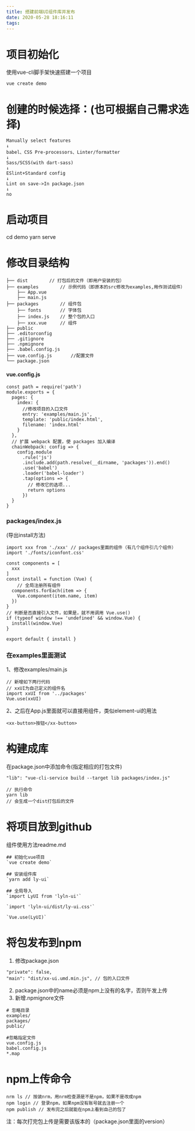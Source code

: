 ```yaml
---
title: 搭建前端UI组件库并发布
date: 2020-05-28 18:16:11
tags:
---
```

# 项目初始化
使用vue-cli脚手架快速搭建一个项目
```
vue create demo
```

# 创建的时候选择：(也可根据自己需求选择)
```
Manually select features
↓
babel、CSS Pre-processors、Linter/formatter
↓
Sass/SCSS(with dart-sass)
↓
ESlint+Standard config
↓
Lint on save->In package.json
↓
no
```
<!--more-->
# 启动项目
cd demo
yarn serve

# 修改目录结构
```
├── dist        // 打包后的文件（即用户安装的包）
├── examples        // 示例代码（即原本的src修改为examples,用作测试组件）
    ├── App.vue
    ├── main.js
├── packages        // 组件包
    ├── fonts       // 字体包
    ├── index.js    // 整个包的入口
    ├── xxx.vue     // 组件
├── public
├── .editorconfig
├── .gitignore
├── .npmignore
├── .babel.config.js 
├── vue.config.js       //配置文件
└── package.json
```

#### vue.config.js
```
const path = require('path')
module.exports = {
  pages: {
    index: {
      //修改项目的入口文件
      entry: 'examples/main.js',
      template: 'public/index.html',
      filename: 'index.html'
    }
  },
  // 扩展 webpack 配置，使 packages 加入编译
  chainWebpack: config => {
    config.module
      .rule('js')
      .include.add(path.resolve(__dirname, 'packages')).end()
      .use('babel')
      .loader('babel-loader')
      .tap(options => {
        // 修改它的选项...
        return options
      })
  }
}
```

### packages/index.js
(导出install方法)
```
import xxx from './xxx' // packages里面的组件（有几个组件引几个组件）
import './fonts/iconfont.css'

const components = [
  xxx
]
const install = function (Vue) {
    // 全局注册所有组件
  components.forEach(item => {
    Vue.component(item.name, item)
  })
}
// 判断是否直接引入文件，如果是，就不用调用 Vue.use()
if (typeof window !== 'undefined' && window.Vue) {
  install(window.Vue)
}

export default { install }

```

### 在examples里面测试
1、修改examples/main.js
```
// 新增如下两行代码
// xxUI为自己定义的组件名
import xxUI from '../packages'
Vue.use(xxUI)
```
2、之后在App.js里面就可以直接用组件，类似element-ui的用法
```
<xx-button>按钮</xx-button>
```

# 构建成库
在package.json中添加命令(指定相应的打包文件)
```
"lib": "vue-cli-service build --target lib packages/index.js"
```
```
// 执行命令
yarn lib
// 会生成一个dist打包后的文件
```

# 将项目放到github
组件使用方法readme.md
```
## 初始化vue项目
`vue create demo`

## 安装组件库
`yarn add ly-ui`

## 全局导入
`import LyUI from 'lyln-ui'`

`import 'lyln-ui/dist/ly-ui.css'`

`Vue.use(LyUI)`
```

# 将包发布到npm
1. 修改package.json
```
"private": false,
"main": "dist/xx-ui.umd.min.js", // 包的入口文件
```
2. package.json中的name必须是npm上没有的名字，否则午发上传
3. 新增.npmignore文件
```
# 忽略目录
examples/
packages/
public/

#忽略指定文件
vue.config.js
babel.config.js
*.map
```

# npm上传命令
```
nrm ls // 按装nrm，用nrm检查源是不是npm，如果不是改成npm
npm login // 登录npm，如果npm没有账号就去注册一个
npm publish // 发布完之后就能在npm上看到自己的包了
```
注：每次打完包上传是需要该版本的（package.json里面的version）